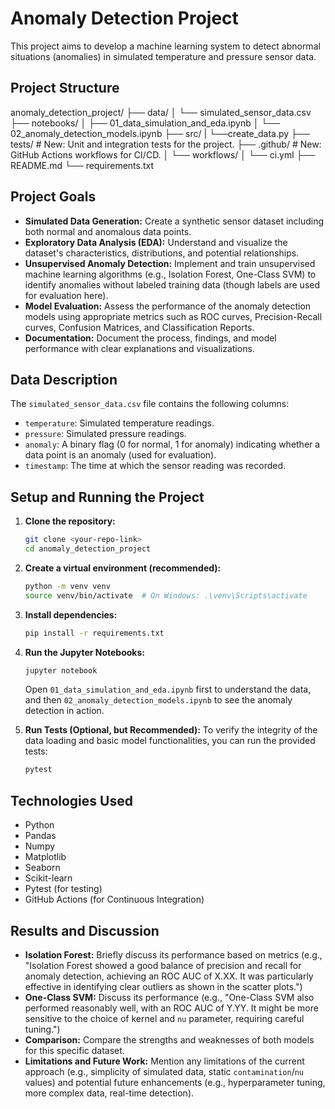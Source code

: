 # Anomaly Detection Project

This project aims to develop a machine learning system to detect abnormal situations (anomalies) in simulated temperature and pressure sensor data.

## Project Structure
anomaly_detection_project/
├── data/
│   └── simulated_sensor_data.csv
├── notebooks/
│   ├── 01_data_simulation_and_eda.ipynb
│   └── 02_anomaly_detection_models.ipynb
├── src/ 
|   └──create_data.py
├── tests/             # New: Unit and integration tests for the project.
├── .github/           # New: GitHub Actions workflows for CI/CD.
│   └── workflows/
│       └── ci.yml
├── README.md
└── requirements.txt


## Project Goals

* **Simulated Data Generation:** Create a synthetic sensor dataset including both normal and anomalous data points.
* **Exploratory Data Analysis (EDA):** Understand and visualize the dataset's characteristics, distributions, and potential relationships.
* **Unsupervised Anomaly Detection:** Implement and train unsupervised machine learning algorithms (e.g., Isolation Forest, One-Class SVM) to identify anomalies without labeled training data (though labels are used for evaluation here).
* **Model Evaluation:** Assess the performance of the anomaly detection models using appropriate metrics such as ROC curves, Precision-Recall curves, Confusion Matrices, and Classification Reports.
* **Documentation:** Document the process, findings, and model performance with clear explanations and visualizations.

## Data Description

The `simulated_sensor_data.csv` file contains the following columns:

* `temperature`: Simulated temperature readings.
* `pressure`: Simulated pressure readings.
* `anomaly`: A binary flag (0 for normal, 1 for anomaly) indicating whether a data point is an anomaly (used for evaluation).
* `timestamp`: The time at which the sensor reading was recorded.

## Setup and Running the Project

1.  **Clone the repository:**
    ```bash
    git clone <your-repo-link>
    cd anomaly_detection_project
    ```

2.  **Create a virtual environment (recommended):**
    ```bash
    python -m venv venv
    source venv/bin/activate  # On Windows: .\venv\Scripts\activate
    ```

3.  **Install dependencies:**
    ```bash
    pip install -r requirements.txt
    ```

4.  **Run the Jupyter Notebooks:**
    ```bash
    jupyter notebook
    ```
    Open `01_data_simulation_and_eda.ipynb` first to understand the data, and then `02_anomaly_detection_models.ipynb` to see the anomaly detection in action.

5.  **Run Tests (Optional, but Recommended):**
    To verify the integrity of the data loading and basic model functionalities, you can run the provided tests:
    ```bash
    pytest
    ```

## Technologies Used

* Python
* Pandas
* Numpy
* Matplotlib
* Seaborn
* Scikit-learn
* Pytest (for testing)
* GitHub Actions (for Continuous Integration)

## Results and Discussion

* **Isolation Forest:** Briefly discuss its performance based on metrics (e.g., "Isolation Forest showed a good balance of precision and recall for anomaly detection, achieving an ROC AUC of X.XX. It was particularly effective in identifying clear outliers as shown in the scatter plots.")
* **One-Class SVM:** Discuss its performance (e.g., "One-Class SVM also performed reasonably well, with an ROC AUC of Y.YY. It might be more sensitive to the choice of kernel and `nu` parameter, requiring careful tuning.")
* **Comparison:** Compare the strengths and weaknesses of both models for this specific dataset.
* **Limitations and Future Work:** Mention any limitations of the current approach (e.g., simplicity of simulated data, static `contamination`/`nu` values) and potential future enhancements (e.g., hyperparameter tuning, more complex data, real-time detection).
